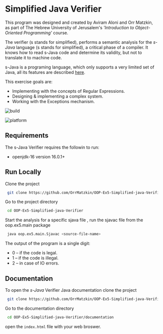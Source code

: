 
 # Simplified Java Verifier

This program was designed and created by Aviram Aloni and Orr Matzkin, as part of The Hebrew University of Jerusalem's *'Introduction to Object-Oriented Programming'* course.

The verifier (s stands for simplified), performs a semantic analysis for the *s-Java* language (s stands for simplified), a critical phase of a compiler. It knows how to read s-Java code and determine its validity, but not to translate it to machine code.

s-Java is a programing language, which only supports a very limited set of Java, all its features are described [here](https://github.com/OrrMatzkin/OOP-Ex5-Simplified-java-Verifier/blob/main/s-Java-specifications.md).

This exercise goals are:
- Implementing with the concepts of Regular Expressions.
- Designing & implementing a complex system.
- Working with the Exceptions mechanism.

![build](https://img.shields.io/badge/build-passing-brightgreen)

![platform](https://camo.githubusercontent.com/fb4912e741e566f3089bd8ca3561a536cc352ecfae75127d2fab3e1852e2234d/68747470733a2f2f696d672e736869656c64732e696f2f62616467652f706c6174666f726d2d6c696e75782532302537432532306d61636f7325323025374325323077696e646f77732d6c6967687467726579)

## Requirements
The s-Java Verifier requires the followin to run:

- openjdk-16 version 16.0.1+


## Run Locally

Clone the project

```bash
 git clone https://github.com/OrrMatzkin/OOP-Ex5-Simplified-java-Verifier.git
```

Go to the project directory

```bash
 cd OOP-Ex5-Simplified-java-Verifier
```

Start the analysis for a specific sjava file , run the   sjavac file from the oop.ex5.main package

```bash
 java oop.ex5.main.Sjavac <source-file-name>
```
The output of the program is a single digit:
- 0 – if the code is legal.  
- 1 – if the code is illegal.  
- 2 – in case of IO errors.

## Documentation
To open the *s-Java*  Verifier  Java documentation clone the project


```bash
 git clone https://github.com/OrrMatzkin/OOP-Ex5-Simplified-java-Verifier.git
```
Go to the documentation directory
```bash
 cd OOP-Ex5-Simplified-java-Verifier/documentation
```

open the `index.html` file with your web broswer.

